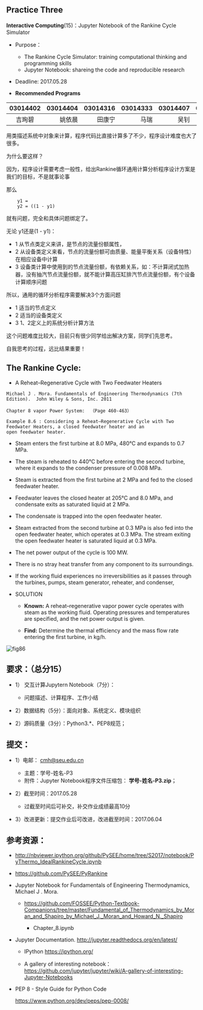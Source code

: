 ## Practice Three

**Interactive Computing**(15)：Jupyter Notebook of the Rankine Cycle Simulator 
  
* Purpose： 
   * The Rankine Cycle Simulator: training computational thinking and  programming skills   
   * Jupyter Notebook: shareing the code and reproducible research

* Deadline: 2017.05.28

* **Recommended Programs**

|03014402 |  03014404 |03014316 |03014333 | 03014407 | 03014420 |  03014323 |03014304 |
|:-------:| -------:|--------:|---------:|------:|------------:|---------:|----------:|
| 吉珣碧  | 姚依晨   | 田康宁  |  马瑞     | 吴钊   |    王统伟     |陈子聿   |萨仁图娅 |


用类描述系统中对象来计算，程序代码比直接计算多了不少，程序设计难度也大了很多。

为什么要这样？

因为，程序设计需要考虑一般性，给出Rankine循环通用计算分析程序设计方案是我们的目标，不是就事论事

那么
```
    y1 =
    y2 = ((1 - y1)
```
就有问题，完全和具体问题绑定了。

无论 y1还是(1 - y1)：

* 1 从节点类定义来讲，是节点的流量份额属性，
* 2 从设备类定义来看，节点的流量份额可由质量、能量平衡关系（设备特性）在相应设备中计算
* 3 设备类计算中使用到的节点流量份额，有依赖关系，如：不计算闭式加热器，没有抽汽节点流量份额，就不能计算高压缸排汽节点流量份额，有个设备计算顺序问题

所以，通用的循环分析程序需要解决3个方面问题

* 1 适当的节点定义
* 2 适当的设备类定义
* 3 1、2定义上的系统分析计算方法

这个问题难度比较大，目前只有很少同学给出解决方案，同学们先思考。

自我思考的过程，远比结果重要！


## The Rankine Cycle: 

* A Reheat–Regenerative Cycle with Two Feedwater Heaters
```
Michael J . Mora. Fundamentals of Engineering Thermodynamics (7th Edition).  John Wiley & Sons, Inc. 2011

Chapter 8 vapor Power System:  （Page 460-463）

Example 8.6 : Considering a Reheat–Regenerative Cycle with Two Feedwater Heaters, a closed feedwater heater and an
open feedwater heater. 
```
   * Steam enters the first turbine at 8.0 MPa, 480°C and expands to 0.7 MPa. 

   * The steam is reheated to 440°C before entering the second turbine, where it expands to the condenser pressure of 0.008 MPa.

   * Steam is extracted from the first turbine at 2 MPa and fed to the closed feedwater heater. 

   * Feedwater leaves the closed heater at 205°C and 8.0 MPa, and condensate exits as saturated liquid at 2 MPa. 

   * The condensate is trapped into the open feedwater heater. 

   * Steam extracted from the second turbine at 0.3 MPa is also fed into the open feedwater heater, which operates at 0.3 MPa. The stream exiting the open feedwater heater is saturated liquid at 0.3 MPa. 
 
   * The net power output of the cycle is 100 MW. 

   * There is no stray heat transfer from any component to its surroundings. 

   * If the working fluid experiences no irreversibilities as it passes through the turbines, pumps, steam generator, reheater, and condenser, 

* SOLUTION

   * **Known:** A reheat–regenerative vapor power cycle operates with steam as the working fluid. Operating pressures
and temperatures are specified, and the net power output is given.

   * **Find:** Determine the thermal efficiency and the mass flow rate entering the first turbine, in kg/h.

![fig86](fig86.jpg)  

## 要求：（总分15）

* 1）	交互计算Jupytern Notebook（7分）：
   * 问题描述、计算程序、工作小结

* 2）数据结构（5分）：面向对象、系统定义、模块组织

* 2）源码质量（3分）：Python3.*、PEP8规范；

## 提交：
* 1）电邮： cmh@seu.edu.cn
   * 主题：学号-姓名-P3
   * 附件：Jupyter Notebook程序文件压缩包： **学号-姓名-P3.zip**；

* 2）截至时间：2017.05.28
   * 过截至时间后可补交，补交作业成绩最高10分

* 3）改进更新：提交作业后可改进，改进截至时间：2017.06.04

## 参考资源：

*  http://nbviewer.ipython.org/github/PySEE/home/tree/S2017/notebook/PyThermo_IdealRankineCycle.ipynb
 
*  https://github.com/PySEE/PyRankine

*  Jupyter Notebook for Fundamentals of Engineering Thermodynamics, Michael J . Mora. 

   * https://github.com/FOSSEE/Python-Textbook-Companions/tree/master/Fundamental_of_Thermodynamics_by_Moran_and_Shapiro_by_Michael_J._Moran_and_Howard_N._Shapiro
   
     * Chapter_8.ipynb

* Jupyter Documentation. http://jupyter.readthedocs.org/en/latest/
    
    * IPython https://ipython.org/
    
    * A gallery of interesting notebook：https://github.com/jupyter/jupyter/wiki/A-gallery-of-interesting-Jupyter-Notebooks

* PEP 8 - Style Guide for Python Code 

   https://www.python.org/dev/peps/pep-0008/


  

